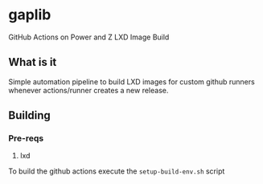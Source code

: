 # gaplib
GitHub Actions on Power and Z LXD Image Build

## What is it
Simple automation pipeline to build LXD images for custom github runners whenever actions/runner 
creates a new release.

## Building

### Pre-reqs

1. lxd

To build the github actions execute the `setup-build-env.sh` script


